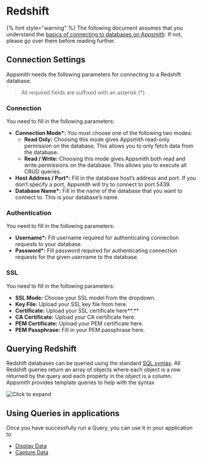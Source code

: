 # Redshift

{% hint style="warning" %}
The following document assumes that you understand the [basics of connecting to databases on Appsmith](../core-concepts/connecting-to-data-sources/connecting-to-databases.md). If not, please go over them before reading further.


## Connection Settings

Appsmith needs the following parameters for connecting to a Redshift database:

> All required fields are suffixed with an asterisk \(\*\).


### **Connection**

You need to fill in the following parameters:

* **Connection Mode\*:** You must choose one of the following two modes:
  * **Read Only:** Choosing this mode gives Appsmith read-only permission on the database. This allows you to only fetch data from the database. 
  * **Read / Write:** Choosing this mode gives Appsmith both read and write permissions on the database. This allows you to execute all CRUD queries.
* **Host Address / Port\*:** Fill in the database host’s address and port. If you don’t specify a port, Appsmith will try to connect to port 5439.
* **Database Name\*:** Fill in the name of the database that you want to connect to. This is your database’s name.

### **Authentication**

You need to fill in the following parameters:

* **Username\*:** Fill username required for authenticating connection requests to your database.
* **Password\*:** Fill password required for authenticating connection requests for the given username to the database. 

### **SSL**

You need to fill in the following parameters:

* **SSL Mode:** Choose your SSL model from the dropdown. 
* **Key File:** Upload your SSL key file from here.
* **Certificate:** Upload your SSL certificate here**.**
* **CA Certificate:** Upload your CA certificate here.
* **PEM Certificate:** Upload your PEM certificate here.
* **PEM Passphrase:** Fill in your PEM passphrase here.

## Querying Redshift

Redshift databases can be queried using the standard [SQL syntax](https://docs.aws.amazon.com/redshift/latest/dg/cm_chap_SQLCommandRef.html). All Redshift queries return an array of objects where each object is a row returned by the query and each property in the object is a column. Appsmith provides template queries to help with the syntax

![Click to expand](../.gitbook/assets/redshift_query_widget_input.gif)

## Using Queries in applications

Once you have successfully run a Query, you can use it in your application to

* [Display Data](../core-concepts/displaying-data-read/)
* [Capture Data](../core-concepts/capturing-data-write/)


